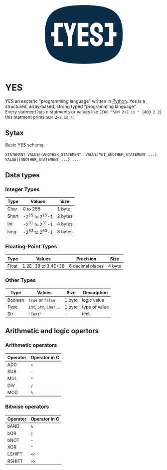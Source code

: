 <div align="center">
  <a href="https://github.com/julkot1/YES">
    <img src="https://github.com/julkot1/YES/blob/main/logo.svg" alt="Logo" width="250" height="187.5">
  </a>
</div>
</br>


# YES
YES an esoteric "programming language" written in [Python](https://www.python.org/).
Yes is a structured, array-based, strong typed "programming language". 
</br>
Every statment has n statments or values like `ECHO "SUM 2+2 is " {ADD 2 2}` this statment prints `SUM 2+2 is 4`.


## Sytax
Basic YES schema:
```
STATEMANT VALUE|{ANOTHER_STATEMENT  VALUE|YET_ANOTHER_STATEMENT ...} VALUE|{ANOTHER_STATEMENT ...} ...
```

## Data types

### Integer Types
| Type | Values | Size|
| ------------- | ------------- | ------------- |
| Char  | 0 to 255  |1 byte|
| Short  | -2<sup>15</sup> to 2<sup>15</sup>-1  | 2 bytes|
| Int  | -2<sup>31</sup> to 2<sup>31</sup>-1 | 4 bytes|
| long  | -2<sup>63</sup> to 2<sup>63</sup>-1  | 8 bytes|

### Floating-Point Types
| Type | Values | Precision | Size|
| ------------- | ------------- | ------------- |------------- |
| Float  | 1.2E-38 to 3.4E+38  |6 decimal places |4 byte|

### Other Types
| Type | Values | Size| Description|
| ------------- | ------------- | ------------- |-------------|
| Boolean  | `true` or `false`  | 1 byte|logic value|
| Type  | `Int`, `Str`, `Char` ...  | 1 byte|type of value|
| Str  | `"Text"`  | - | text|


## Arithmetic and logic opertors

### Arithmetic operators

| Operator | Operator in C |
| ------------- | ------------- |
| ADD  | `+`  |
| SUB | `-`  |
| MUL  | `*`  |
| DIV  | `/`  |
| MOD  | `%`  |


### Bitwise operators

| Operator | Operator in C |
| ------------- | ------------- |
| bAND  | `&`  |
| bOR| `\|`  |
| bNOT  | `~`  |
| XOR | `^`  |
| LSHIFT  | `<<`  |
| RSHIFT  | `>>`  |